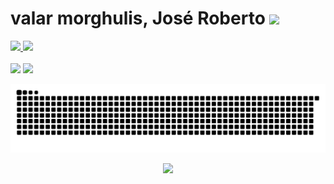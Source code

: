 # valar morghulis, José Roberto <img height="40em" src="https://user-images.githubusercontent.com/40812505/123888140-33bf6580-d929-11eb-8cd7-913b5b8e954c.png"/>

<div>
<a href="https://github.com/jrlimax">
<img height="180em" src="https://github-readme-stats.vercel.app/api?username=jrlimax&show_icons=true&theme=midnight-purple&include_all_commits=true"/>
<img height="180em" src="https://github-readme-stats.vercel.app/api/top-langs/?username=jrlimax&layout=compact&langs_count=6&theme=midnight-purple"/>
</div><br>

<div style="display: inline_block">
<a href="https://www.instagram.com/jrlimax/"><img width="50em" src="https://user-images.githubusercontent.com/40812505/123893035-0a570780-d932-11eb-8fa7-236d9d8902c1.png"></a>
<a href="https://www.linkedin.com/in/jos%C3%A9-roberto-lima-952826165"><img width="50em" src="https://user-images.githubusercontent.com/40812505/123893736-55bde580-d933-11eb-88b5-e4450b7aa304.png"></a> 
</div>
 
![Snake animation](https://github.com/jrlimax/jrlimax/blob/output/github-contribution-grid-snake.svg)
	
<p align="center">
	<img src="https://komarev.com/ghpvc/?username=jrlimax&color=4B07AF&style=flat&label=visitors" />
</p>
